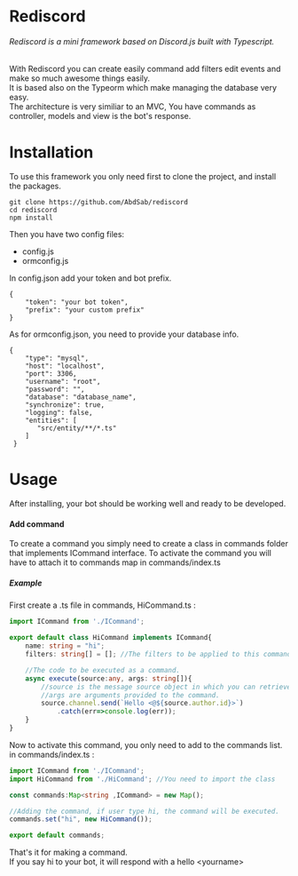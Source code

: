 # Rediscord
###### Rediscord is a mini framework based on Discord.js built with Typescript.
With Rediscord you can create easily command add filters edit events and make so much awesome things easily.  
It is based also on the Typeorm which make managing the database very easy.  
The architecture is very similiar to an MVC, You have commands as controller, models and view is the bot's response.

# Installation
To use this framework you only need first to clone the project, and install the packages.
```shell
git clone https://github.com/AbdSab/rediscord
cd rediscord
npm install
```
Then you have two config files:
- config.js
- ormconfig.js

In config.json add your token and bot prefix.
```json5
{
    "token": "your bot token",
    "prefix": "your custom prefix" 
}
```
As for ormconfig.json, you need to provide your database info.
```json5
{
    "type": "mysql",
    "host": "localhost",
    "port": 3306,
    "username": "root",
    "password": "",
    "database": "database_name",
    "synchronize": true,
    "logging": false,
    "entities": [
       "src/entity/**/*.ts"
    ]
 }
```

# Usage
After installing, your bot should be working well and ready to be developed.

#### Add command
To create a command you simply need to create a class in commands folder that implements ICommand interface.
To activate the command you will have to attach it to commands map in commands/index.ts
##### Example
First create a .ts file in commands, HiCommand.ts :
```typescript
import ICommand from './ICommand';

export default class HiCommand implements ICommand{
    name: string = "hi";
    filters: string[] = []; //The filters to be applied to this command we will see this later

    //The code to be executed as a command.
    async execute(source:any, args: string[]){
        //source is the message source object in which you can retrieve required data
        //args are arguments provided to the command.
        source.channel.send(`Hello <@${source.author.id}>`)
            .catch(err=>console.log(err));
    }
}
```
Now to activate this command, you only need to add to the commands list.
in commands/index.ts :
```typescript
import ICommand from './ICommand';
import HiCommand from './HiCommand'; //You need to import the class

const commands:Map<string ,ICommand> = new Map();

//Adding the command, if user type hi, the command will be executed.
commands.set("hi", new HiCommand());

export default commands;
```
That's it for making a command.  
If you say hi to your bot, it will respond with a hello \<yourname\>
